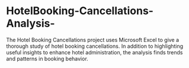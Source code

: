 # HotelBooking-Cancellations-Analysis-
The Hotel Booking Cancellations project uses Microsoft Excel to give a thorough study of hotel booking cancellations. In addition to highlighting useful insights to enhance hotel administration, the analysis finds trends and patterns in booking behavior.
